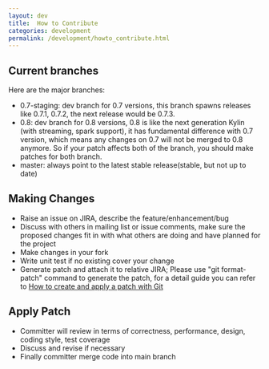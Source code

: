 ```yaml
---
layout: dev
title:  How to Contribute
categories: development
permalink: /development/howto_contribute.html
---
```


## Current branches

Here are the major branches:

* 0.7-staging: dev branch for 0.7 versions, this branch spawns releases like 0.7.1, 0.7.2, the next release would be 0.7.3.
* 0.8: dev branch for 0.8 versions, 0.8 is like the next generation Kylin (with streaming, spark support), it has fundamental difference with 0.7 version, which means any changes on 0.7 will not be merged to 0.8 anymore. So if your patch affects both of the branch, you should make patches for both branch.
* master: always point to the latest stable release(stable, but not up to date)

## Making Changes
* Raise an issue on JIRA, describe the feature/enhancement/bug
* Discuss with others in mailing list or issue comments, make sure the proposed changes fit in with what others are doing and have planned for the project
* Make changes in your fork
* Write unit test if no existing cover your change
* Generate patch and attach it to relative JIRA; Please use "git format-patch" command to generate the patch, for a detail guide you can refer to [How to create and apply a patch with Git](https://ariejan.net/2009/10/26/how-to-create-and-apply-a-patch-with-git/)


## Apply Patch
* Committer will review in terms of correctness, performance, design, coding style, test coverage
* Discuss and revise if necessary
* Finally committer merge code into main branch


